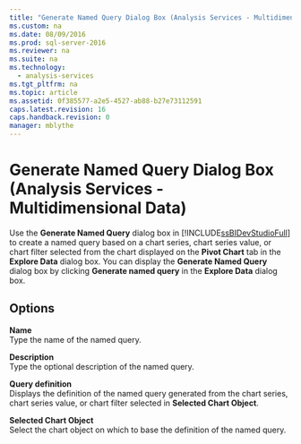 ```yaml
---
title: "Generate Named Query Dialog Box (Analysis Services - Multidimensional Data)"
ms.custom: na
ms.date: 08/09/2016
ms.prod: sql-server-2016
ms.reviewer: na
ms.suite: na
ms.technology: 
  - analysis-services
ms.tgt_pltfrm: na
ms.topic: article
ms.assetid: 0f385577-a2e5-4527-ab88-b27e73112591
caps.latest.revision: 16
caps.handback.revision: 0
manager: mblythe
---
```

# Generate Named Query Dialog Box (Analysis Services - Multidimensional Data)
Use the **Generate Named Query** dialog box in [!INCLUDE[ssBIDevStudioFull](../../Topics/TopicNameContainA/tokens/ssBIDevStudioFull_md.md)] to create a named query based on a chart series, chart series value, or chart filter selected from the chart displayed on the **Pivot Chart** tab in the **Explore Data** dialog box. You can display the **Generate Named Query** dialog box by clicking **Generate named query** in the **Explore Data** dialog box.  
  
## Options  
 **Name**  
 Type the name of the named query.  
  
 **Description**  
 Type the optional description of the named query.  
  
 **Query definition**  
 Displays the definition of the named query generated from the chart series, chart series value, or chart filter selected in **Selected Chart Object**.  
  
 **Selected Chart Object**  
 Select the chart object on which to base the definition of the named query.